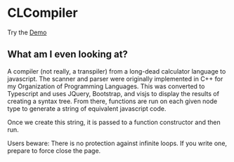 # CLCompiler

Try the [Demo](https://kevoot.github.io/GUI_Course/pda/index.html)

## What am I even looking at?
A compiler (not really, a transpiler) from a long-dead calculator language to javascript. 
The scanner and parser were originally implemented in C++ for my Organization of Programming Languages.
This was converted to Typescript and uses JQuery, Bootstrap, and visjs to display the results of creating
a syntax tree. From there, functions are run on each given node type to generate a string of equivalent
javascript code.

Once we create this string, it is passed to a function constructor and then run. 

Users beware: There is no protection against infinite loops. If you write one, prepare to force close the page.
